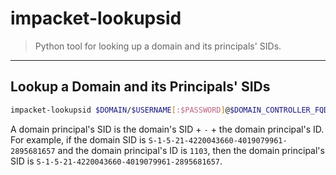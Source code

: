 # impacket-lookupsid

> Python tool for looking up a domain and its principals' SIDs.

---

## Lookup a Domain and its Principals' SIDs

```bash
impacket-lookupsid $DOMAIN/$USERNAME[:$PASSWORD]@$DOMAIN_CONTROLLER_FQDN_OR_IP
```

A domain principal's SID is the domain's SID + `-` + the domain principal's ID. For example, if the domain SID is `S-1-5-21-4220043660-4019079961-2895681657` and the domain principal's ID is `1103`, then the domain principal's SID is `S-1-5-21-4220043660-4019079961-2895681657`.